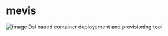 # mevis
![image](https://github.com/user-attachments/assets/5e80a5ba-de74-4abb-bc79-55d8920827a9)
  Dsl based container deployement and provisioning tool
